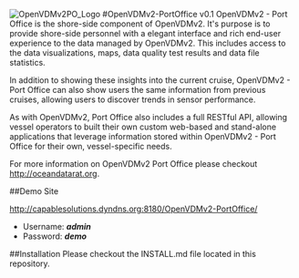 [OpenVDMv2PO_Logo]: http://www.oceandatarat.org/wp-content/uploads/2015/10/openVDMv2PO_Logo_long.png "Open Vessel Data Managment v2 - Port Office" 

![OpenVDMv2PO_Logo]
#OpenVDMv2-PortOffice v0.1
OpenVDMv2 - Port Office is the shore-side component of OpenVDMv2.  It's purpose is to provide shore-side personnel with a elegant interface and rich end-user experience to the data managed by OpenVDMv2.  This includes access to the data visualizations, maps, data quality test results and data file statistics.

In addition to showing these insights into the current cruise, OpenVDMv2 - Port Office can also show users the same information from previous cruises, allowing users to discover trends in sensor performance.

As with OpenVDMv2, Port Office also includes a full RESTful API, allowing vessel operators to built their own custom web-based and stand-alone applications that leverage information stored within OpenVDMv2 - Port Office for their own, vessel-specific needs.

For more information on OpenVDMv2 Port Office please checkout <http://oceandatarat.org>.

##Demo Site

<http://capablesolutions.dyndns.org:8180/OpenVDMv2-PortOffice/>
- Username: ***admin***
- Password: ***demo***

##Installation
Please checkout the INSTALL.md file located in this repository.
